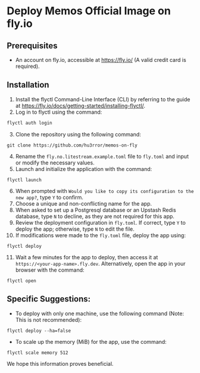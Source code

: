 # Deploy Memos Official Image on fly.io

## Prerequisites

- An account on fly.io, accessible at https://fly.io/ (A valid credit card is required).

## Installation

1. Install the flyctl Command-Line Interface (CLI) by referring to the guide at https://fly.io/docs/getting-started/installing-flyctl/.
2. Log in to flyctl using the command:

```sh
flyctl auth login
```

3. Clone the repository using the following command:

```shell
git clone https://github.com/hu3rror/memos-on-fly
```

4. Rename the `fly.no.litestream.example.toml` file to `fly.toml` and input or modify the necessary values.
5. Launch and initialize the application with the command:

```shell
flyctl launch
```

6. When prompted with `Would you like to copy its configuration to the new app?`, type `Y` to confirm.
7. Choose a unique and non-conflicting name for the app.
8. When asked to set up a Postgresql database or an Upstash Redis database, type `N` to decline, as they are not required for this app.
9. Review the deployment configuration in `fly.toml`. If correct, type `Y` to deploy the app; otherwise, type `N` to edit the file.
10. If modifications were made to the `fly.toml` file, deploy the app using:

```shell
flyctl deploy
```

11. Wait a few minutes for the app to deploy, then access it at `https://<your-app-name>.fly.dev`. Alternatively, open the app in your browser with the command:

```shell
flyctl open
```

## Specific Suggestions:

- To deploy with only one machine, use the following command (Note: This is not recommended):

```shell
flyctl deploy --ha=false
```

- To scale up the memory (MiB) for the app, use the command:

```shell
flyctl scale memory 512
```

We hope this information proves beneficial.
